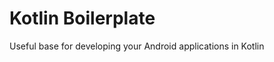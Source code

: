 Kotlin Boilerplate
==================
Useful base for developing your Android applications in Kotlin
